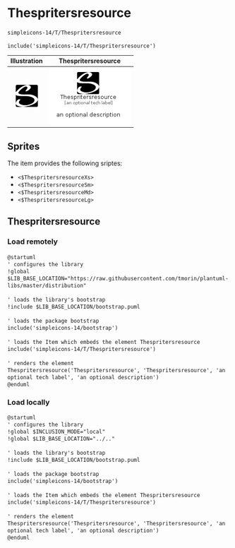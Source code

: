 # Thespritersresource


```text
simpleicons-14/T/Thespritersresource
```

```text
include('simpleicons-14/T/Thespritersresource')
```



| Illustration | Thespritersresource |
| :---: | :---: |
| ![illustration for Illustration](../../simpleicons-14/T/Thespritersresource.png) | ![illustration for Thespritersresource](../../simpleicons-14/T/Thespritersresource.Local.png) |



## Sprites
The item provides the following sriptes:

- `<$ThespritersresourceXs>`
- `<$ThespritersresourceSm>`
- `<$ThespritersresourceMd>`
- `<$ThespritersresourceLg>`





## Thespritersresource

### Load remotely
```plantuml
@startuml
' configures the library
!global $LIB_BASE_LOCATION="https://raw.githubusercontent.com/tmorin/plantuml-libs/master/distribution"

' loads the library's bootstrap
!include $LIB_BASE_LOCATION/bootstrap.puml

' loads the package bootstrap
include('simpleicons-14/bootstrap')

' loads the Item which embeds the element Thespritersresource
include('simpleicons-14/T/Thespritersresource')

' renders the element
Thespritersresource('Thespritersresource', 'Thespritersresource', 'an optional tech label', 'an optional description')
@enduml
```

### Load locally
```plantuml
@startuml
' configures the library
!global $INCLUSION_MODE="local"
!global $LIB_BASE_LOCATION="../.."

' loads the library's bootstrap
!include $LIB_BASE_LOCATION/bootstrap.puml

' loads the package bootstrap
include('simpleicons-14/bootstrap')

' loads the Item which embeds the element Thespritersresource
include('simpleicons-14/T/Thespritersresource')

' renders the element
Thespritersresource('Thespritersresource', 'Thespritersresource', 'an optional tech label', 'an optional description')
@enduml
```

